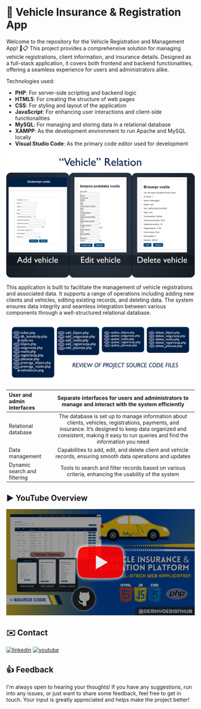 
# 🚗 Vehicle Insurance & Registration App

Welcome to the repository for the Vehicle Registration and Management App! 🚗📋 This project provides a comprehensive solution for managing vehicle registrations, client information, and insurance details. Designed as a full-stack application, it covers both frontend and backend functionalities, offering a seamless experience for users and administrators alike.

Technologies used:
- **PHP**: For server-side scripting and backend logic
- **HTML5**: For creating the structure of web pages
- **CSS**: For styling and layout of the application
- **JavaScript**: For enhancing user interactions and client-side functionalities
- **MySQL**: For managing and storing data in a relational database
- **XAMPP**: As the development environment to run Apache and MySQL locally
- **Visual Studio Code**: As the primary code editor used for development

![Vehicle relation](images/crud_vehicle.png)

This application is built to facilitate the management of vehicle registrations and associated data. It supports a range of operations including adding new clients and vehicles, editing existing records, and deleting data. The system ensures data integrity and seamless integration between various components through a well-structured relational database.

![Review of project source code files](images/source_code_files.png)

| User and admin interfaces | Separate interfaces for users and administrators to manage and interact with the system efficiently |
|:-----|:--------:|
| Relational database | The database is set up to manage information about clients, vehicles, registrations, payments, and insurance. It’s designed to keep data organized and consistent, making it easy to run queries and find the information you need |
| Data management | Capabilities to add, edit, and delete client and vehicle records, ensuring smooth data operations and updates |
| Dynamic search and filtering | Tools to search and filter records based on various criteria, enhancing the usability of the system |

## ▶️ YouTube Overview

[![Full-Stack Vehicle Insurance & Registration App | PHP, HTML, CSS & MySQL](images/thumbnail.png)](https://www.youtube.com/watch?v=Bzp11JoUZYo)

## ✉️ Contact

[![linkedin](https://img.shields.io/badge/LinkedIn-0077B5?style=for-the-badge&logo=linkedin&logoColor=white)](https://www.linkedin.com/in/demir-halilbasic/) [![youtube](https://img.shields.io/badge/YouTube-FF0000?style=for-the-badge&logo=youtube&logoColor=white)](https://www.youtube.com/@DemkyDesignHub)

## 👍 Feedback

I'm always open to hearing your thoughts! If you have any suggestions, run into any issues, or just want to share some feedback, feel free to get in touch. Your input is greatly appreciated and helps make the project better!
